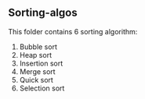 ## Sorting-algos

This folder contains 6 sorting algorithm:

1. Bubble sort
2. Heap sort
3. Insertion sort
4. Merge sort
5. Quick sort
6. Selection sort
